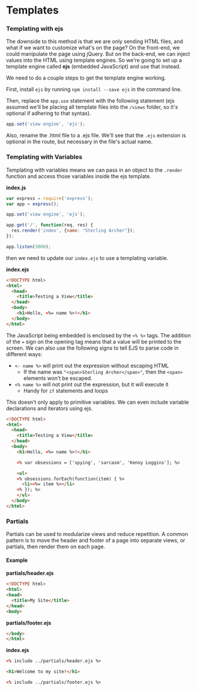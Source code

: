 # Templates

### Templating with ejs

The downside to this method is that we are only sending HTML files, and what if we want to customize what's on the page? On the front-end, we could manipulate the page using jQuery. But on the back-end, we can inject values into the HTML using template engines. So we're going to set up a template engine called **ejs** (embedded JavaScript) and use that instead.

We need to do a couple steps to get the template engine working.

First, install `ejs` by running `npm install --save ejs` in the command line.

Then, replace the `app.use` statement with the following statement (ejs assumed we'll be placing all template files into the `/views` folder, so it's optional if adhering to that syntax).

```js
app.set('view engine', 'ejs');
```

Also, rename the .html file to a .ejs file. We'll see that the `.ejs` extension is optional in the route, but necessary in the file's actual name.


### Templating with Variables

Templating with variables means we can pass in an object to the `.render` function and access those variables inside the ejs template.

**index.js**
```js
var express = require('express');
var app = express();

app.set('view engine', 'ejs');

app.get('/', function(req, res) {
  res.render('index', {name: "Sterling Archer"});
});

app.listen(3000);
```

then we need to update our `index.ejs` to use a templating variable.

**index.ejs**
```html
<!DOCTYPE html>
<html>
  <head>
    <title>Testing a View</title>
  </head>
  <body>
    <h1>Hello, <%= name %>!</h1>
  </body>
</html>
```

The JavaScript being embedded is enclosed by the `<% %>` tags. The addition of the `=` sign on the opening tag means that a value will be printed to the screen. We can also use the following signs to tell EJS to parse code in different ways:

* `<- name %>` will print out the expression without escaping HTML
  * If the name was `"<span>Sterling Archer</span>"`, then the `<span>` elements won't be escaped.
* `<% name %>` will not print out the expression, but it will execute it
  * Handy for `if` statements and loops

This doesn't only apply to primitive variables. We can even include variable declarations and iterators using ejs.

```html
<!DOCTYPE html>
<html>
  <head>
    <title>Testing a View</title>
  </head>
  <body>
    <h1>Hello, <%= name %>!</h1>

    <% var obsessions = ['spying', 'sarcasm', 'Kenny Loggins']; %>

    <ul>
    <% obsessions.forEach(function(item) { %>
      <li><%= item %></li>
    <% }); %>
    </ul>
  </body>
</html>
```

### Partials

Partials can be used to modularize views and reduce repetition. A common pattern is to move the header and footer of a page into separate views, or partials, then render them on each page.

#### Example

**partials/header.ejs**
```html
<!DOCTYPE html>
<html>
<head>
  <title>My Site</title>
</head>
<body>
```

**partials/footer.ejs**
```html
</body>
</html>
```

**index.ejs**
```html
<% include ../partials/header.ejs %>

<h1>Welcome to my site!</h1>

<% include ../partials/footer.ejs %>
```

